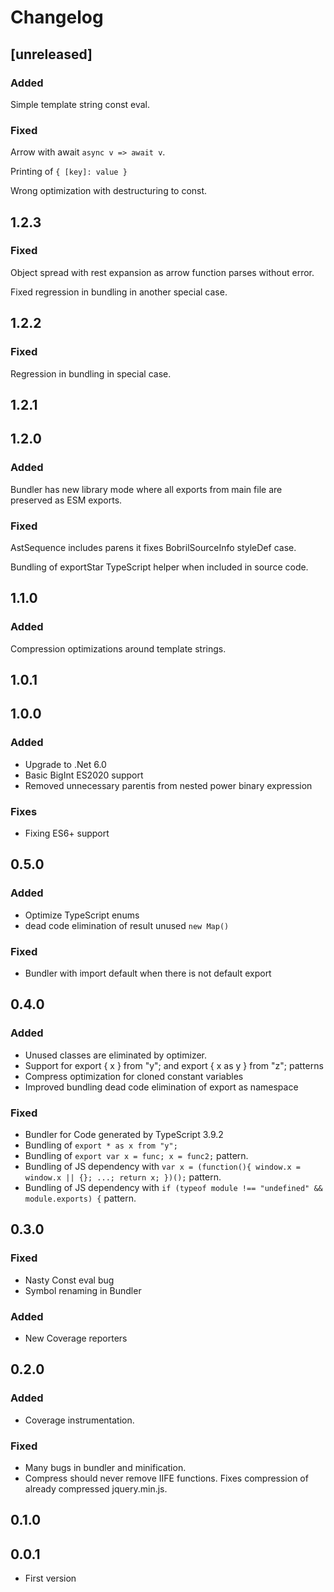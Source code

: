 # Changelog

## [unreleased]

### Added

Simple template string const eval.

### Fixed

Arrow with await `async v => await v`.

Printing of `{ [key]: value }`

Wrong optimization with destructuring to const.

## 1.2.3

### Fixed

Object spread with rest expansion as arrow function parses without error.

Fixed regression in bundling in another special case.

## 1.2.2

### Fixed

Regression in bundling in special case.

## 1.2.1

## 1.2.0

### Added

Bundler has new library mode where all exports from main file are preserved as ESM exports.

### Fixed

AstSequence includes parens it fixes BobrilSourceInfo styleDef case.

Bundling of exportStar TypeScript helper when included in source code.

## 1.1.0

### Added

Compression optimizations around template strings.

## 1.0.1

## 1.0.0

### Added

-   Upgrade to .Net 6.0
-   Basic BigInt ES2020 support
-   Removed unnecessary parentis from nested power binary expression

### Fixes

-   Fixing ES6+ support

## 0.5.0

### Added

-   Optimize TypeScript enums
-   dead code elimination of result unused `new Map()`

### Fixed

-   Bundler with import default when there is not default export

## 0.4.0

### Added

-   Unused classes are eliminated by optimizer.
-   Support for export { x } from "y"; and export { x as y } from "z"; patterns
-   Compress optimization for cloned constant variables
-   Improved bundling dead code elimination of export as namespace

### Fixed

-   Bundler for Code generated by TypeScript 3.9.2
-   Bundling of `export * as x from "y";`
-   Bundling of `export var x = func; x = func2;` pattern.
-   Bundling of JS dependency with `var x = (function(){ window.x = window.x || {}; ...; return x; })();` pattern.
-   Bundling of JS dependency with `if (typeof module !== "undefined" && module.exports) {` pattern.

## 0.3.0

### Fixed

-   Nasty Const eval bug
-   Symbol renaming in Bundler

### Added

-   New Coverage reporters

## 0.2.0

### Added

-   Coverage instrumentation.

### Fixed

-   Many bugs in bundler and minification.
-   Compress should never remove IIFE functions. Fixes compression of already compressed jquery.min.js.

## 0.1.0

## 0.0.1

-   First version
